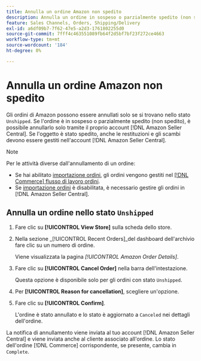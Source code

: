 ```yaml
---
title: Annulla un ordine Amazon non spedito
description: Annulla un ordine in sospeso o parzialmente spedito (non spedito) tramite il tuo account Amazon [!DNL Seller Central] .
feature: Sales Channels, Orders, Shipping/Delivery
exl-id: a6df09b7-7f62-47e5-a2d3-1761802255d0
source-git-commit: 7fff4c463551089fb64f2d5bf7bf23f272ce4663
workflow-type: tm+mt
source-wordcount: '184'
ht-degree: 0%

---
```


# Annulla un ordine Amazon non spedito

Gli ordini di Amazon possono essere annullati solo se si trovano nello stato `Unshipped`. Se l&#39;ordine è in sospeso o parzialmente spedito (non spedito), è possibile annullarlo solo tramite il proprio account [!DNL Amazon Seller Central]. Se l&#39;oggetto è stato spedito, anche le restituzioni e gli scambi devono essere gestiti nell&#39;account [!DNL Amazon Seller Central].

>[!NOTE]
>
>Per le attività diverse dall&#39;annullamento di un ordine:
>
>- Se hai abilitato [importazione ordini](./order-settings.md), gli ordini vengono gestiti nel [[!DNL Commerce] flusso di lavoro ordini](https://experienceleague.adobe.com/docs/commerce-admin/stores-sales/order-management/orders/orders.html).
>- Se [importazione ordini](./order-settings.md) è disabilitata, è necessario gestire gli ordini in [!DNL Amazon Seller Central].

## Annulla un ordine nello stato `Unshipped`

1. Fare clic su **[!UICONTROL View Store]** sulla scheda dello store.

1. Nella sezione _[!UICONTROL Recent Orders]_del dashboard dell&#39;archivio fare clic su un numero di ordine.

   Viene visualizzata la pagina _[!UICONTROL Amazon Order Details]_.

1. Fare clic su **[!UICONTROL Cancel Order]** nella barra dell&#39;intestazione.

   Questa opzione è disponibile solo per gli ordini con stato `Unshipped`.

1. Per **[!UICONTROL Reason for cancellation]**, scegliere un&#39;opzione.

1. Fare clic su **[!UICONTROL Confirm]**.

   L&#39;ordine è stato annullato e lo stato è aggiornato a `Canceled` nei dettagli dell&#39;ordine.

La notifica di annullamento viene inviata al tuo account [!DNL Amazon Seller Central] e viene inviata anche al cliente associato all&#39;ordine. Lo stato dell&#39;ordine [!DNL Commerce] corrispondente, se presente, cambia in `Complete`.
